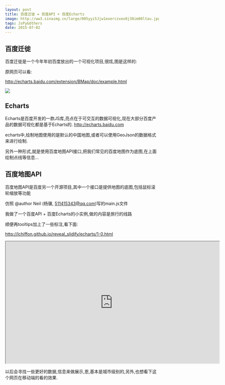 ```yaml
---
layout: post
title: 百度迁徙 = 百度API + 百度Echarts
image: http://ww3.sinaimg.cn/large/005yyi5Jjw1eoerczxex0j30im08ltau.jpg
tags: JsPy&Others
date: 2015-07-02
---
```



## 百度迁徙


百度迁徙是一个今年年初百度放出的一个可视化项目,很炫,图是这样的:

原网页可以看:

<http://echarts.baidu.com/extension/BMap/doc/example.html>


<img src="http://7xr5em.com1.z0.glb.clouddn.com/8.png">

## Echarts



Echarts是百度开发的一款JS库,亮点在于可交互的数据可视化,现在大部分百度产品的数据可视化都是基于Echarts的.
<http://echarts.baidu.com>

echarts中,绘制地图使用的是默认的中国地图,或者可以使用GeoJson的数据格式来进行绘制.

另外一种形式,就是使用百度地图API接口,把我们常见的百度地图作为底图,在上面绘制点线等信息...


## 百度地图API

百度地图API是百度另一个开源项目,其中一个接口是提供地图的底图,包括鼠标滚轮缩放等功能

仿照 @author Neil (杨骥, 511415343@qq.com)写的main.js文件

我做了一个百度API + 百度Echarts的小实例,做的内容是旅行的线路

顺便再tooltips加上了一些标注,看下面:


<http://lchiffon.github.io/reveal_slidify/echarts/1-0.html>


<iframe src = "http://lchiffon.github.io/reveal_slidify/echarts/1-0.html" width = 700px height = 400px></iframe>


以后会寻找一些更好的数据,信息来做展示,恩,基本是城市级别的,另外,也想看下这个网页在移动端的看的效果.

